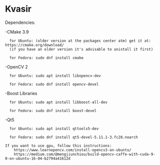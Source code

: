 # Kvasir

   Dependencies:  
  
   -CMake 3.9

      for Ubuntu: (older version at the packages center atm) get it at: https://cmake.org/download/
      (if you have an older version it's advisable to unistall it first)  

      for Fedora: sudo dnf install cmake

   -OpenCV 2  

      for Ubuntu: sudo apt install libopencv-dev  

      for Fedora: sudo dnf install opencv-devel

   -Boost Libraries  

      for Ubuntu: sudo apt install libboost-all-dev

      for Fedora: sudo dnf install boost-devel

   -Qt5

      for Ubuntu: sudo apt install qttools5-dev

      for Fedora: sudo dnf install qt5-devel-5.11.1-3.fc28.noarch  

	If you want to use gpu, follow this instructions:
		https://www.learnopencv.com/install-opencv3-on-ubuntu/
		https://medium.com/@mengjiunchiou/build-opencv-caffe-with-cuda-9-0-on-ubuntu-16-04-b2794a41612d
